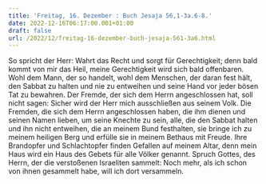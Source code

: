 ```yaml
---
title: 'Freitag, 16. Dezember : Buch Jesaja 56,1-3a.6-8.'
date: 2022-12-16T06:17:00.001+01:00
draft: false
url: /2022/12/freitag-16-dezember-buch-jesaja-561-3a6.html
---
```


So spricht der Herr: Wahrt das Recht und sorgt für Gerechtigkeit; denn bald kommt von mir das Heil, meine Gerechtigkeit wird sich bald offenbaren. Wohl dem Mann, der so handelt, wohl dem Menschen, der daran fest hält, den Sabbat zu halten und nie zu entweihen und seine Hand vor jeder bösen Tat zu bewahren. Der Fremde, der sich dem Herrn angeschlossen hat, soll nicht sagen: Sicher wird der Herr mich ausschließen aus seinem Volk. Die Fremden, die sich dem Herrn angeschlossen haben, die ihm dienen und seinen Namen lieben, um seine Knechte zu sein, alle, die den Sabbat halten und ihn nicht entweihen, die an meinem Bund festhalten, sie bringe ich zu meinem heiligen Berg und erfülle sie in meinem Bethaus mit Freude. Ihre Brandopfer und Schlachtopfer finden Gefallen auf meinem Altar, denn mein Haus wird ein Haus des Gebets für alle Völker genannt. Spruch Gottes, des Herrn, der die verstoßenen Israeliten sammelt: Noch mehr, als ich schon von ihnen gesammelt habe, will ich dort versammeln.